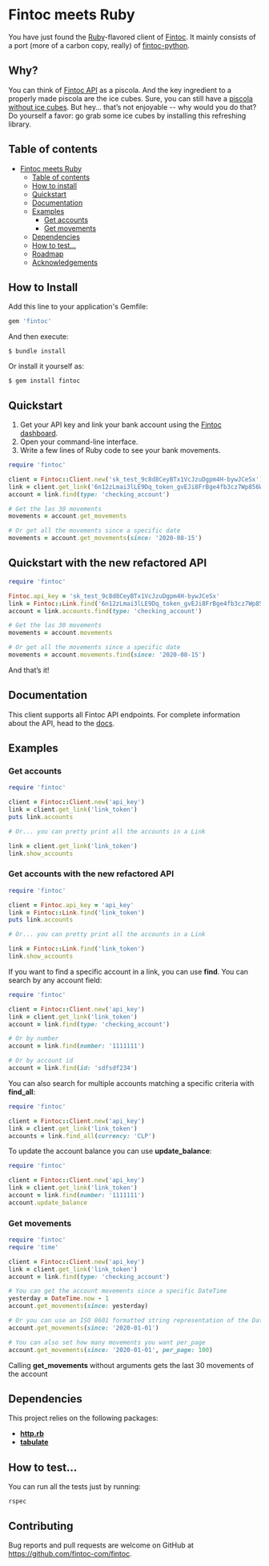 # Fintoc meets Ruby

You have just found the [Ruby](https://www.ruby-lang.org/)-flavored client of [Fintoc](https://fintoc.com). It mainly consists of a port (more of a carbon copy, really) of [fintoc-python](https://github.com/fintoc-com/fintoc-python).

## Why?

You can think of [Fintoc API](https://fintoc.com/docs) as a piscola.
And the key ingredient to a properly made piscola are the ice cubes.
Sure, you can still have a [piscola without ice cubes](https://curl.haxx.se/).
But hey… that’s not enjoyable -- why would you do that?
Do yourself a favor: go grab some ice cubes by installing this refreshing library.

## Table of contents

- [Fintoc meets Ruby](#fintoc-meets-ruby)
  - [Table of contents](#table-of-contents)
  - [How to install](#how-to-install)
  - [Quickstart](#quickstart)
  - [Documentation](#documentation)
  - [Examples](#examples)
    - [Get accounts](#get-accounts)
    - [Get movements](#get-movements)
  - [Dependencies](#dependencies)
  - [How to test…](#how-to-test)
  - [Roadmap](#roadmap)
  - [Acknowledgements](#acknowledgements)


## How to Install

Add this line to your application's Gemfile:

```ruby
gem 'fintoc'
```

And then execute:

    $ bundle install

Or install it yourself as:

    $ gem install fintoc

## Quickstart

1. Get your API key and link your bank account using the [Fintoc dashboard](https://app.fintoc.com/login).
2. Open your command-line interface.
3. Write a few lines of Ruby code to see your bank movements.

```ruby
require 'fintoc'

client = Fintoc::Client.new('sk_test_9c8d8CeyBTx1VcJzuDgpm4H-bywJCeSx')
link = client.get_link('6n12zLmai3lLE9Dq_token_gvEJi8FrBge4fb3cz7Wp856W')
account = link.find(type: 'checking_account')

# Get the las 30 movements
movements = account.get_movements

# Or get all the movements since a specific date
movements = account.get_movements(since: '2020-08-15')

```
## Quickstart with the new refactored API
```ruby
require 'fintoc'

Fintoc.api_key = 'sk_test_9c8d8CeyBTx1VcJzuDgpm4H-bywJCeSx'
link = Fintoc::Link.find('6n12zLmai3lLE9Dq_token_gvEJi8FrBge4fb3cz7Wp856W')
account = link.accounts.find(type: 'checking_account')

# Get the las 30 movements
movements = account.movements

# Or get all the movements since a specific date
movements = account.movements.find(since: '2020-08-15')
```
And that’s it!

## Documentation

This client supports all Fintoc API endpoints. For complete information about the API, head to the [docs](https://docs.fintoc.com/reference).

## Examples

### Get accounts

```ruby
require 'fintoc'

client = Fintoc::Client.new('api_key')
link = client.get_link('link_token')
puts link.accounts

# Or... you can pretty print all the accounts in a Link

link = client.get_link('link_token')
link.show_accounts

```

### Get accounts with the new refactored API

```ruby
require 'fintoc'

client = Fintoc.api_key = 'api_key'
link = Fintoc::Link.find('link_token')
puts link.accounts

# Or... you can pretty print all the accounts in a Link

link = Fintoc::Link.find('link_token')
link.show_accounts

```

If you want to find a specific account in a link, you can use **find**. You can search by any account field:

```ruby
require 'fintoc'

client = Fintoc::Client.new('api_key')
link = client.get_link('link_token')
account = link.find(type: 'checking_account')

# Or by number
account = link.find(number: '1111111')

# Or by account id
account = link.find(id: 'sdfsdf234')
```

You can also search for multiple accounts matching a specific criteria with **find_all**:

```ruby
require 'fintoc'

client = Fintoc::Client.new('api_key')
link = client.get_link('link_token')
accounts = link.find_all(currency: 'CLP')
```

To update the account balance you can use **update_balance**:

```ruby
require 'fintoc'

client = Fintoc::Client.new('api_key')
link = client.get_link('link_token')
account = link.find(number: '1111111')
account.update_balance
```

### Get movements

```ruby
require 'fintoc'
require 'time'

client = Fintoc::Client.new('api_key')
link = client.get_link('link_token')
account = link.find(type: 'checking_account')

# You can get the account movements since a specific DateTime
yesterday = DateTime.now - 1
account.get_movements(since: yesterday)

# Or you can use an ISO 8601 formatted string representation of the Date
account.get_movements(since: '2020-01-01')

# You can also set how many movements you want per_page
account.get_movements(since: '2020-01-01', per_page: 100)
```

Calling **get_movements** without arguments gets the last 30 movements of the account

## Dependencies

This project relies on the following packages:

- [**http.rb**](https://github.com/httprb/http)
- [**tabulate**](https://github.com/roylez/tabulate)

## How to test…

You can run all the tests just by running:

```
rspec
```

## Contributing

Bug reports and pull requests are welcome on GitHub at https://github.com/fintoc-com/fintoc.
